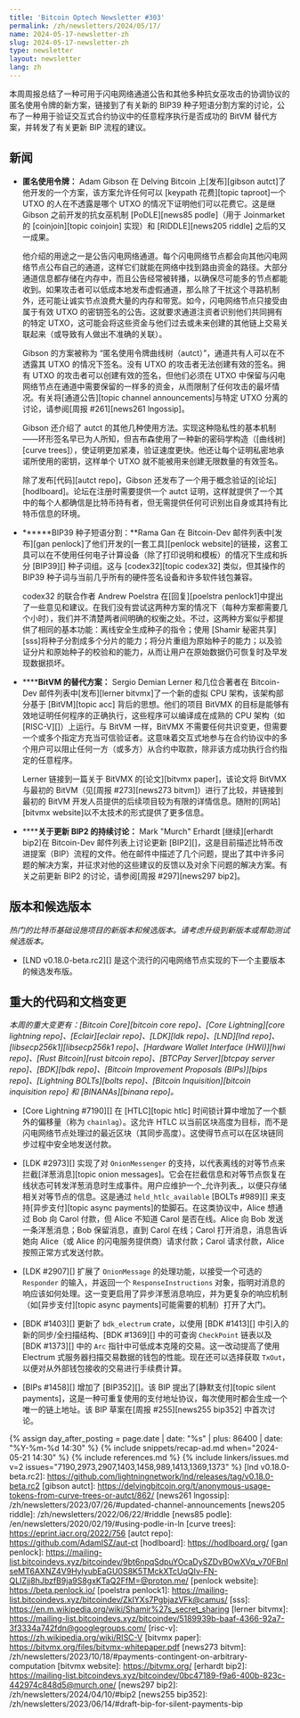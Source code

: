 ```yaml
---
title: 'Bitcoin Optech Newsletter #303'
permalink: /zh/newsletters/2024/05/17/
name: 2024-05-17-newsletter-zh
slug: 2024-05-17-newsletter-zh
type: newsletter
layout: newsletter
lang: zh
---
```

本周周报总结了一种可用于闪电网络通道公告和其他多种抗女巫攻击的协调协议的匿名使用令牌的新方案，链接到了有关新的 BIP39 种子短语分割方案的讨论，公布了一种用于验证交互式合约协议中的任意程序执行是否成功的 BitVM 替代方案，并转发了有关更新 BIP 流程的建议。

## 新闻

- **<!--Anonymous-usage-tokens-->匿名使用令牌：** Adam Gibson 在 Delving Bitcoin 上[发布][gibson autct]了他开发的一个方案，该方案允许任何可以 [keypath 花费][topic taproot]一个 UTXO 的人在不透露是哪个 UTXO 的情况下证明他们可以花费它。这是继 Gibson 之前开发的抗女巫机制 [PoDLE][news85 podle]（用于 Joinmarket 的 [coinjoin][topic coinjoin] 实现）和 [RIDDLE][news205 riddle] 之后的又一成果。

  他介绍的用途之一是公告闪电网络通道。每个闪电网络节点都会向其他闪电网络节点公布自己的通道，这样它们就能在网络中找到路由资金的路径。大部分通道信息都存储在内存中，而且公告经常被转播，以确保尽可能多的节点都能收到。如果攻击者可以低成本地发布虚假通道，那么除了干扰这个寻路机制外，还可能让诚实节点浪费大量的内存和带宽。如今，闪电网络节点只接受由属于有效 UTXO 的密钥签名的公告。<!-- 忽略这段描述的细节，因为当前的闪电网络协议仅要求 P2WSH 的 UTXO -->这就要求通道注资者识别他们共同拥有的特定 UTXO，这可能会将这些资金与他们过去或未来创建的其他链上交易关联起来（或导致有人做出不准确的关联）。

  Gibson 的方案被称为 “匿名使用令牌曲线树（autct）”，通道共有人可以在不透露其 UTXO 的情况下签名。没有 UTXO 的攻击者无法创建有效的签名。拥有 UTXO 的攻击者可以创建有效的签名，但他们必须在 UTXO 中保留与闪电网络节点在通道中需要保留的一样多的资金，从而限制了任何攻击的最坏情况。有关将[通道公告][topic channel announcements]与特定 UTXO 分离的讨论，请参阅[周报 #261][news261 lngossip]。

  Gibson 还介绍了 autct 的其他几种使用方法。实现这种隐私性的基本机制——环形签名早已为人所知，但吉布森使用了一种新的密码学构造（[曲线树][curve trees]），使证明更加紧凑，验证速度更快。他还让每个证明私密地承诺所使用的密钥，这样单个 UTXO 就不能被用来创建无限数量的有效签名。

  除了发布[代码][autct repo]，Gibson 还发布了一个用于概念验证的[论坛][hodlboard]。论坛在注册时需要提供一个 autct 证明，这样就提供了一个其中的每个人都确信是比特币持有者，但无需提供任何可识别出自身或其持有比特币信息的环境。

- **<!--bip39-seed-phrase-splitting-->****BIP39 种子短语分割：**Rama Gan 在 Bitcoin-Dev 邮件列表中[发布][gan penlock]了他们开发的[一套工具][penlock website]的链接，这套工具可以在不使用任何电子计算设备（除了打印说明和模板）的情况下生成和拆分 [BIP39][] 种子词组。这与 [codex32][topic codex32] 类似，但其操作的 BIP39 种子词与当前几乎所有的硬件签名设备和许多软件钱包兼容。

  codex32 的联合作者 Andrew Poelstra 在[回复][poelstra penlock1]中提出了一些意见和建议。在我们没有尝试这两种方案的情况下（每种方案都需要几个小时），我们并不清楚两者间明确的权衡之处。不过，这两种方案似乎都提供了相同的基本功能：离线安全生成种子的指令；使用 [Shamir 秘密共享][sss]将种子分割成多个分片的能力；将分片重组为原始种子的能力；以及验证分片和原始种子的校验和的能力，从而让用户在原始数据仍可恢复时及早发现数据损坏。

- **<!--alternative-to-bitvm-->****BitVM 的替代方案：** Sergio Demian Lerner 和几位合著者在 Bitcoin-Dev 邮件列表中[发布][lerner bitvmx]了一个新的虚拟 CPU 架构，该架构部分基于 [BitVM][topic acc] 背后的思想。他们的项目 BitVMX 的目标是能够有效地证明任何程序的正确执行，这些程序可以编译成在成熟的 CPU 架构（如 [RISC-V][]）上运行。与 BitVM 一样，BitVMX 不需要任何共识变更，但需要一个或多个指定方充当可信验证者。这意味着交互式地参与在合约协议中的多个用户可以阻止任何一方（或多方）从合约中取款，除非该方成功执行合约指定的任意程序。

  Lerner 链接到一篇关于 BitVMX 的[论文][bitvmx paper]，该论文将 BitVMX 与最初的 BitVM（见[周报 #273][news273 bitvm]）进行了比较，并链接到最初的 BitVM 开发人员提供的后续项目较为有限的详情信息。随附的[网站][bitvmx website]以不太技术的形式提供了更多信息。

- **<!--continued-discussion-about-updating-bip2-->****关于更新 BIP2 的持续讨论：** Mark "Murch" Erhardt [继续][erhardt bip2]在 Bitcoin-Dev 邮件列表上讨论更新 [BIP2][]，这是目前描述比特币改进提案（BIP）流程的文件。他在邮件中描述了几个问题，提出了其中许多问题的解决方案，并征求对他的这些建议的反馈以及对余下问题的解决方案。有关之前更新 BIP2 的讨论，请参阅[周报 #297][news297 bip2]。

## 版本和候选版本

*热门的比特币基础设施项目的新版本和候选版本。请考虑升级到新版本或帮助测试候选版本。*

- [LND v0.18.0-beta.rc2][] 是这个流行的闪电网络节点实现的下一个主要版本的候选发布版。

## 重大的代码和文档变更

_本周的重大变更有：[Bitcoin Core][bitcoin core repo]、[Core Lightning][core lightning repo]、[Eclair][eclair repo]、[LDK][ldk repo]、[LND][lnd repo]、[libsecp256k1][libsecp256k1 repo]、[Hardware Wallet Interface (HWI)][hwi repo]、[Rust Bitcoin][rust bitcoin repo]、[BTCPay Server][btcpay server repo]、[BDK][bdk repo]、[Bitcoin Improvement Proposals (BIPs)][bips repo]、[Lightning BOLTs][bolts repo]、[Bitcoin Inquisition][bitcoin inquisition repo] 和 [BINANAs][binana repo]。_

- [Core Lightning #7190][] 在 [HTLC][topic htlc] 时间锁计算中增加了一个额外的偏移量（称为 `chainlag`）。这允许 HTLC 以当前区块高度为目标，而不是闪电网络节点处理过的最近区块（其同步高度）。这使得节点可以在区块链同步过程中安全地发送付款。

- [LDK #2973][] 实现了对 `OnionMessenger` 的支持，以代表离线的对等节点来拦截[洋葱消息][topic onion messages]。它会在拦截信息和对等节点恢复在线状态可转发洋葱消息时生成事件。用户应维护一个_允许列表_，以便只存储相关对等节点的信息。这是通过 `held_htlc_available` [BOLTs #989][] 来支持[异步支付][topic async payments]的垫脚石。在这类协议中，Alice 想通过 Bob 向 Carol 付款，但 Alice 不知道 Carol 是否在线。Alice 向 Bob 发送一条洋葱消息；Bob 保留消息，直到 Carol 在线；Carol 打开消息，消息告诉她向 Alice（或 Alice 的闪电服务提供商）请求付款；Carol 请求付款，Alice 按照正常方式发送付款。

- [LDK #2907][] 扩展了 `OnionMessage` 的处理功能，以接受一个可选的 `Responder` 的输入，并返回一个 `ResponseInstructions` 对象，指明对消息的响应该如何处理。这一变更启用了异步洋葱消息响应，并为更复杂的响应机制（如[异步支付][topic async payments]可能需要的机制）打开了大门。

- [BDK #1403][] 更新了 `bdk_electrum` crate，以使用 [BDK #1413][] 中引入的新的同步/全扫描结构、[BDK #1369][] 中的可查询 `CheckPoint` 链表以及 [BDK #1373][] 中的 `Arc` 指针中可低成本克隆的交易。这一改动提高了使用 Electrum 式服务器扫描交易数据的钱包的性能。现在还可以选择获取 `TxOut`，以便对从外部钱包接收的交易进行手续费计算。

- [BIPs #1458][] 增加了 [BIP352][]。该 BIP 提出了[静默支付][topic silent payments]，这是一种可重复使用的支付地址协议，每次使用时都会生成一个唯一的链上地址。该 BIP 草案在[周报 #255][news255 bip352] 中首次讨论。

{% assign day_after_posting = page.date | date: "%s" | plus: 86400 | date: "%Y-%m-%d 14:30" %}
{% include snippets/recap-ad.md when="2024-05-21 14:30" %}
{% include references.md %}
{% include linkers/issues.md v=2 issues="7190,2973,2907,1403,1458,989,1413,1369,1373" %}
[lnd v0.18.0-beta.rc2]: https://github.com/lightningnetwork/lnd/releases/tag/v0.18.0-beta.rc2
[gibson autct]: https://delvingbitcoin.org/t/anonymous-usage-tokens-from-curve-trees-or-autct/862/
[news261 lngossip]: /zh/newsletters/2023/07/26/#updated-channel-announcements
[news205 riddle]: /zh/newsletters/2022/06/22/#riddle
[news85 podle]: /en/newsletters/2020/02/19/#using-podle-in-ln
[curve trees]: https://eprint.iacr.org/2022/756
[autct repo]: https://github.com/AdamISZ/aut-ct
[hodlboard]: https://hodlboard.org/
[gan penlock]: https://mailing-list.bitcoindevs.xyz/bitcoindev/9bt6npqSdpuYOcaDySZDvBOwXVq_v70FBnIseMT6AXNZ4V9HylyubEaGU0S8K5TMckXTcUqQIv-FN-QLIZjj8hJbzfB9ja9S8gxKTaQ2FfM=@proton.me/
[penlock website]: https://beta.penlock.io/
[poelstra penlock1]: https://mailing-list.bitcoindevs.xyz/bitcoindev/ZkIYXs7PgbjazVFk@camus/
[sss]: https://en.m.wikipedia.org/wiki/Shamir%27s_secret_sharing
[lerner bitvmx]: https://mailing-list.bitcoindevs.xyz/bitcoindev/5189939b-baaf-4366-92a7-3f3334a742fdn@googlegroups.com/
[risc-v]: https://zh.wikipedia.org/wiki/RISC-V
[bitvmx paper]: https://bitvmx.org/files/bitvmx-whitepaper.pdf
[news273 bitvm]: /zh/newsletters/2023/10/18/#payments-contingent-on-arbitrary-computation
[bitvmx website]: https://bitvmx.org/
[erhardt bip2]: https://mailing-list.bitcoindevs.xyz/bitcoindev/0bc47189-f9a6-400b-823c-442974c848d5@murch.one/
[news297 bip2]: /zh/newsletters/2024/04/10/#bip2
[news255 bip352]: /zh/newsletters/2023/06/14/#draft-bip-for-silent-payments-bip
